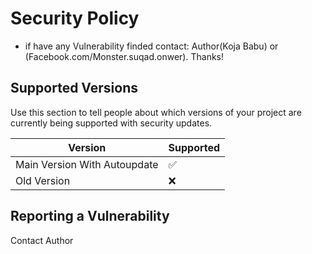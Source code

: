 # Security Policy

+ if have any Vulnerability finded contact: Author(Koja Babu) or (Facebook.com/Monster.suqad.onwer). Thanks!

## Supported Versions

Use this section to tell people about which versions of your project are
currently being supported with security updates.

| Version | Supported          |
| ------- | ------------------ |
| Main Version With Autoupdate | :white_check_mark: |
| Old Version | :x:|

## Reporting a Vulnerability

Contact Author
